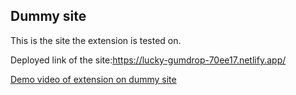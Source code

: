 ## Dummy site

This is the site the extension is tested on.

Deployed link of the site:https://lucky-gumdrop-70ee17.netlify.app/

[Demo video of extension on dummy site](htps://drive.google.com/file/d/1QB6X8iYt8OMLxOb4rXLdTHGbVZxY2eIB/view?usp=sharing "Demo video of extension on dummy site"
)
